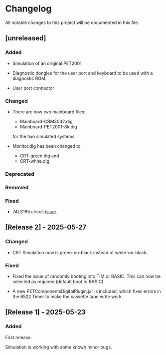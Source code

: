 # Changelog

All notable changes to this project will be documented in this file.

<!--
The format is based on [Keep a Changelog](https://keepachangelog.com/en/1.0.0/), and this project adheres to [Semantic Versioning](https://semver.org/spec/v2.0.0.html).
-->

## [unreleased]

### Added

- Simulation of an original PET2001

- Diagnostic dongles for the user port and keyboard to be used with a diagnostic ROM.

- User port connector

### Changed

- There are now two mainboard files:
  - Mainboard-CBM3032.dig
  - Mainboard-PET2001-8k.dig

  for the two simulated systems.

- Monitor.dig has been changed to
  - CRT-green.dig and
  - CRT-white.dig

### Deprecated

### Removed

### Fixed

- 74LS165 circuit [issue](https://github.com/hneemann/Digital/issues/1434).

## [Release 2] - 2025-05-27

### Changed

- CRT Simulation now is green-on-black instead of white-on-black.

### Fixed

- Fixed the issue of randomly booting into TIM or BASIC. This can now be selected as required (default boot to BASIC)

- A new PETComponentsDigitalPlugin.jar is included, which fixes errors in the 6522 Timer to make the cassette tape write work.

## [Release 1] - 2025-05-23

### Added

First release.

Simulation is working with some known minor bugs.

<!--
Replace [1.0.0] and YYYY-MM-DD with your version and release date.
Add new versions above this line.
-->